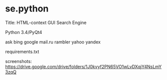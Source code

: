# se.python
Title: HTML-context GUI Search Engine

Python 3.4/PyQt4

ask
bing
google
mail.ru
rambler
yahoo
yandex

requirements.txt

screenshots: https://drive.google.com/drive/folders/1J0kvyf2PN65VO1wLvDXqjY4NsLmY3zqQ
